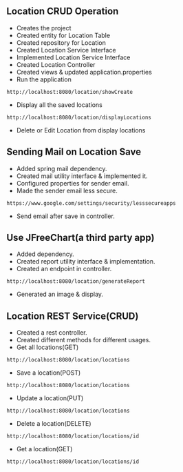 ## Location CRUD Operation

* Creates the project
* Created entity for Location Table
* Created repository for Location
* Created Location Service Interface
* Implemented Location Service Interface
* Created Location Controller
* Created views & updated application.properties
* Run the application
```
http://localhost:8080/location/showCreate
```
 * Display all the saved locations
```
http://localhost:8080/location/displayLocations 
```
* Delete or Edit Location from display locations


## Sending Mail on Location Save

* Added spring mail dependency.
* Created mail utility interface & 
  implemented it.
* Configured properties for sender email.
* Made the sender email less secure.
```
https://www.google.com/settings/security/lesssecureapps
```
* Send email after save in controller.

## Use JFreeChart(a third party app)

* Added dependency.
* Created report utility interface & implementation.
* Created an endpoint in controller.
```
http://localhost:8080/location/generateReport
```
* Generated an image & display.


## Location REST Service(CRUD)

* Created a rest controller.
* Created different methods for different usages.
* Get all locations(GET)
```
http://localhost:8080/location/locations
```
* Save a location(POST)
```
http://localhost:8080/location/locations
```
* Update a location(PUT)
```
http://localhost:8080/location/locations
```
* Delete a location(DELETE)
```
http://localhost:8080/location/locations/id
```
* Get a location(GET)
```
http://localhost:8080/location/locations/id
```